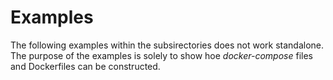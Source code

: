 # Examples
The following examples within the subsirectories does not work standalone. The purpose of the examples is solely to show hoe *docker-compose* files and Dockerfiles can be constructed.